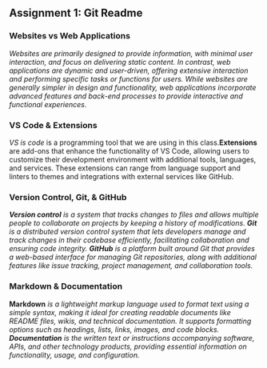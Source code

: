 ## Assignment 1: Git Readme

### Websites vs Web Applications

_Websites are primarily designed to provide information, with minimal user interaction, and focus on delivering static content. In contrast, web applications are dynamic and user-driven, offering extensive interaction and performing specific tasks or functions for users. While websites are generally simpler in design and functionality, web applications incorporate advanced features and back-end processes to provide interactive and functional experiences._

### VS Code & Extensions

_VS is code_ is a programming tool that we are using in this class.**Extensions** are add-ons that enhance the functionality of VS Code, allowing users to customize their development environment with additional tools, languages, and services. These extensions can range from language support and linters to themes and integrations with external services like GitHub.

### Version Control, Git, & GitHub

_**Version control** is a system that tracks changes to files and allows multiple people to collaborate on projects by keeping a history of modifications. **Git** is a distributed version control system that lets developers manage and track changes in their codebase efficiently, facilitating collaboration and ensuring code integrity. **GitHub** is a platform built around Git that provides a web-based interface for managing Git repositories, along with additional features like issue tracking, project management, and collaboration tools._

### Markdown & Documentation

**Markdown** _is a lightweight markup language used to format text using a simple syntax, making it ideal for creating readable documents like README files, wikis, and technical documentation. It supports formatting options such as headings, lists, links, images, and code blocks. **Documentation** is the written text or instructions accompanying software, APIs, and other technology products, providing essential information on functionality, usage, and configuration._

